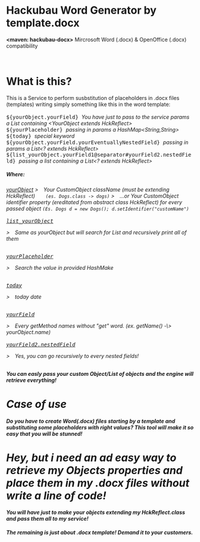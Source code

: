 # Hackubau Word Generator by template.docx
<span class="lead"><b><maven: hackubau-docx></b> Mircrosoft Word (.docx) & OpenOffice (.docx) compatibility</span>

<br>
<h1><b>What is this?</b></h1>
This is a Service to perform susbstitution of placeholders in .docx files (templates) writing simply something like this in the word template:
<br><br>
<kbd> ${yourObject.yourField} </kbd> <i> You have just to pass to the service params a List containing &#60;YourObject extends HckReflect&#62;</i>
<br>
<kbd> ${yourPlaceholder} </kbd> <i> passing in params a HashMap&#60;String,String&#62;</i>
<br>
<kbd> ${today} </kbd> <i> special keyword</i>
<br>
<kbd> ${yourObject.yourField.yourEventuallyNestedField} </kbd>  <i> passing in params a List&#60;? extends HckReflect&#62;</i>
<br>
<kbd> ${list_yourObject.yourField1@separator#yourField2.nestedField} </kbd><i> passing a list containing a <i>List&#60;? extends HckReflect&#62;</i>
<h5>Where:</h5
 <kbd><u>yourObject</u></kbd> 
  <span class="lead">&#62;&emsp;Your CustomObject className (must be extending HckReflect)<code>	<i>(es. Dogs.class -> dogs)</i></code></span>
  <span class="lead">&#62;&emsp;...or Your CustomObject identifier property (ereditated from abstract class HckReflect) for every passed object <code><i>(Es. Dogs d = new Dogs(); d.setIdentifier("customName")</i></code></span>
 <br><br>
 <kbd><u>list_yourObject</u></kbd> 
  <p class="lead">&#62;&emsp;Same as yourObject but will search for List<yourObject> and recursively print all of them</p>
   <br>
 <kbd><u>yourPlaceholder</u></kbd> 
  <p class="lead">&#62;&emsp;Search the value in provided HashMake<key,value></p>
 <br>
 <kbd><u>today</u></kbd> 
  <p class="lead">&#62;&emsp;today date</p>
 <br>
 <kbd><u>yourField</u></kbd> 
<p>&#62;&emsp;Every getMethod names without "get" word. (ex. getName() -\> yourObject.name)
  <br><br>
 <kbd><u>yourField2.nestedField</u></kbd> 
<p>&#62;&emsp;Yes, you can go recursively to every nested <Object extends HckReflect> fields!
  <br><br>
 
<b>You can easly pass your custom Object/List of objects and the engine will retrieve everything!</b>


<h1 class="lead">Case of use</h1>

<h4 class="lead">Do you have to create Word(.docx) files starting by a template and substituting some placeholders with right values?
This tool will make it so easy that you will be stunned! </h4>

<h1 class="lead">Hey, but i need an ad easy way to retrieve my Objects properties and place them in my .docx files without write a line of code!</h1>

<h4 class="lead">You will have just to make your objects extending my HckReflect.class and pass them all to my service!</h4>
<h5 class="lead">The remaining is just about .docx template! Demand it to your customers.</h5>

